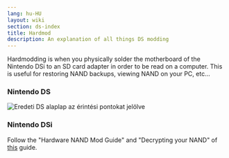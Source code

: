 ```yaml
---
lang: hu-HU
layout: wiki
section: ds-index
title: Hardmod
description: An explanation of all things DS modding
---
```


Hardmodding is when you physically solder the motherboard of the Nintendo DSi to an SD card adapter in order to be read on a computer. This is useful for restoring NAND backups, viewing NAND on your PC, etc...
### Nintendo DS
![Eredeti DS alaplap az érintési pontokat jelölve](https://media.discordapp.net/attachments/547986366357700620/736370094392999947/mobo_pinout.png)

### Nintendo DSi
Follow the "Hardware NAND Mod Guide" and "Decrypting your NAND" of [this](https://gbatemp.net/threads/dsi-downgrading-the-complete-guide.393682/) guide.
